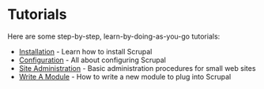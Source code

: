 <!--~~~~~~~~~~~~~~~~~~~~~~~~~~~~~~~~~~~~~~~~~~~~~~~~~~~~~~~~~~~~~~~~~~~~~~~~~~~~~~~~~~~~~~~~~~~~~~~~~~~~~~~~~~~~~~~~~~~
  ~ Copyright © 2014 Reactific Software LLC                                                                           ~
  ~                                                                                                                   ~
  ~ This file is part of Scrupal, an Opinionated Web Application Framework.                                           ~
  ~                                                                                                                   ~
  ~ Scrupal is free software: you can redistribute it and/or modify it under the terms                                ~
  ~ of the GNU General Public License as published by the Free Software Foundation,                                   ~
  ~ either version 3 of the License, or (at your option) any later version.                                           ~
  ~                                                                                                                   ~
  ~ Scrupal is distributed in the hope that it will be useful, but WITHOUT ANY WARRANTY;                              ~
  ~ without even the implied warranty of MERCHANTABILITY or FITNESS FOR A PARTICULAR PURPOSE.                         ~
  ~ See the GNU General Public License for more details.                                                              ~
  ~                                                                                                                   ~
  ~ You should have received a copy of the GNU General Public License along with Scrupal.                             ~
  ~ If not, see either: http://www.gnu.org/licenses or http://opensource.org/licenses/GPL-3.0.                        ~
  ~~~~~~~~~~~~~~~~~~~~~~~~~~~~~~~~~~~~~~~~~~~~~~~~~~~~~~~~~~~~~~~~~~~~~~~~~~~~~~~~~~~~~~~~~~~~~~~~~~~~~~~~~~~~~~~~~~~-->

# Tutorials
Here are some step-by-step, learn-by-doing-as-you-go tutorials:
* [Installation](installation.md) - Learn how to install Scrupal
* [Configuration](configuration.md) - All about configuring Scrupal
* [Site Administration](siteadmin.md) - Basic administration procedures for small web sites
* [Write A Module](module.md) - How to write a new module to plug into Scrupal
